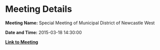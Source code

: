 # Meeting Details

**Meeting Name:** Special Meeting of Municipal District of Newcastle West

**Date and Time:** 2015-03-18 14:30:00

**[Link to Meeting](https://www.limerick.ie/council/whats-on/special-meeting-municipal-district-newcastle-west)**
